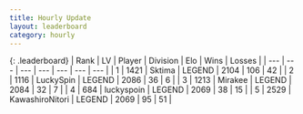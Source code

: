 ```yaml
---
title: Hourly Update
layout: leaderboard
category: hourly
---
```


{: .leaderboard}
| Rank | LV | Player | Division | Elo | Wins | Losses |
| --- | --- | --- | --- | --- | --- | --- |
| <span data-change="0">1</span> | 1421 | <span title="ID: 353063">Sktima</span> | LEGEND | <span data-change="0">2104</span> | <span data-change="0">106</span> | <span data-change="0">42</span> |
| <span data-change="0">2</span> | 1116 | <span title="ID: 498412">LuckySpin</span> | LEGEND | <span data-change="0">2086</span> | <span data-change="0">36</span> | <span data-change="0">6</span> |
| <span data-change="0">3</span> | 1213 | <span title="ID: 416373">Mirakee</span> | LEGEND | <span data-change="0">2084</span> | <span data-change="0">32</span> | <span data-change="0">7</span> |
| <span data-change="0">4</span> | 684 | <span title="ID: 512212">luckyspoin</span> | LEGEND | <span data-change="0">2069</span> | <span data-change="0">38</span> | <span data-change="0">15</span> |
| <span data-change="0">5</span> | 2529 | <span title="ID: 164871">KawashiroNitori</span> | LEGEND | <span data-change="0">2069</span> | <span data-change="0">95</span> | <span data-change="0">51</span> |